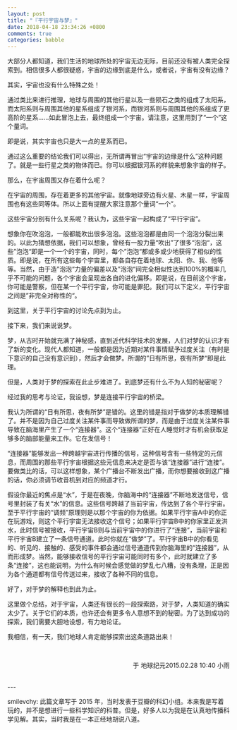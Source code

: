```yaml
---
layout: post
title: "『平行宇宙与梦』"
date: 2018-04-18 23:34:26 +0800
comments: true
categories: babble
---
```


大部分人都知道，我们生活的地球所处的宇宙无边无际，目前还没有被人类完全探索到。相信很多人都很疑惑，宇宙的边缘到底是什么，或者说，宇宙有没有边缘？

<!-- more -->

其实，宇宙也没有什么特殊之处！

通过类比来进行推理，地球与周围的其他行星以及一些陨石之类的组成了太阳系，而太阳系则与周围其他的星系组成了银河系，而银河系则与周围其他的系组成了更高阶的星系……如此冒泡上去，最终组成一个宇宙。请注意，这里用到了“一个”这个量词。

即是说，其实宇宙也只是大一点的星系而已。

通过这么重要的结论我们可以得出，无所谓再冒出“宇宙的边缘是什么”这种问题了。就是一些行星之类的物体而已。你可以根据银河系的样貌来想象宇宙的样子。

那么，在宇宙周围又存在着什么呢？

在宇宙的周围，存在着更多的其他宇宙。就像地球旁边有火星、木星一样，宇宙周围也有这些同等体。所以上面有提醒大家注意那个量词“一个”。

这些宇宙分别有什么关系呢？我认为，这些宇宙一起构成了“平行宇宙”。

想象你在吹泡泡，一般都能吹出很多泡泡。这些泡泡都是由同一个泡泡分裂出来的。以此为猜想依据，我们可以想象，曾经有一股力量“吹出”了很多“泡泡“，这些”泡泡“即是一个一个的宇宙，同时，每个”泡泡“都或多或少地获得了相似的性质。即是说，在所有这些每个宇宙里，都各自存在着地球、太阳、你、我、他等等。当然，由于造”泡泡“力量的偏差以及”泡泡“间完全相似性达到100%的概率几乎不可能的问题，各个宇宙会呈现出各自的进化偏移。即是说，在目前这个宇宙，你可能是警察，但在某一个平行宇宙，你可能是罪犯。我们可以下定义，平行宇宙之间是”非完全对称性的“。

到这里，关于平行宇宙的讨论先点到为止。

接下来，我们来说说梦。

梦，从古时开始就充满了神秘感，直到近代科学技术的发展，人们对梦的认识才有了新的变化。现代人都知道，一般都是因为近期对某件事情赋予过度关注（有时是下意识的自己没有意识到），然后才会做梦。所谓的”日有所思，夜有所梦“即是此理。

但是，人类对于梦的探索在此止步难进了。到底梦还有什么不为人知的秘密呢？

经过我的思考与论证，我设想，梦是连接平行宇宙的桥梁。

我认为所谓的“日有所思，夜有所梦”是错的。这里的错是指对于做梦的本质理解错了。并不是因为自己过度关注某件事而导致做所谓的梦，而是由于过度关注某件事导致在脑海里产生了一个“连接器”。这个“连接器”正好在人睡觉时才有机会获取足够多的脑部能量来工作。它在发信号！

“连接器”能够发出一种跨越宇宙进行传播的信号，这种信号含有一些特定的元信息，而周围的那些平行宇宙根据这些元信息来决定是否与该“连接器”进行“连接”。要做类比的话，可以这样想象，某个广播台不断发出广播，而你想要接收到这广播的话，你必须调节收音机到对应的频道才行。

假设你最近的焦点是“水”，于是在夜晚，你脑海中的“连接器”不断地发送信号，信号里封装了有关“水”的信息。这些信号跨越了当前宇宙，传达到了各个平行宇宙。至于平行宇宙的“调频”原理则是以那个宇宙的你为依据。如果平行宇宙A中的你正在玩游戏，则这个平行宇宙无法接收这个信号；如果平行宇宙B中的你家里正发洪水，此时信号被接收，平行宇宙B则与当前宇宙中的你进行了“连接”，当前宇宙和平行宇宙B建立了一条信号通道。此时你就在“做梦”了。平行宇宙B中的你看见的、听见的、接触的、感受的事件都会通过信号通道传到你脑海里的“连接器”，从而形成梦。当然，能够接收信号的平行宇宙可能同时有多个，此时就建立了多条“连接”，这也能说明，为什么有时候会感觉做的梦乱七八糟，没有条理，正是因为各个通道都有信号传送过来，接收了各种不同的信息。

好了，对于梦的解释也到此为止。

这里做个总结，对于宇宙，人类还有很长的一段探索路，对于梦，人类知道的确实太少了。关于它们的本质，也许还会有更多令人意想不到的秘密。为了达到成功的探索，我们需要大胆地设想，有力地论证。

我相信，有一天，我们地球人肯定能够探索出这条道路出来！

<br />
<p align="right">于 地球纪元2015.02.28 10:40  小雨</p>
<br />
---

smilevchy: 此篇文章写于 2015 年，当时发表于豆瓣的科幻小组。本来我是写着玩的，并不是想进行一些科学知识的科普。但是，好多人以为我是在认真地传播科学见解。其实，当时我是在一本正经地胡说八道。





















